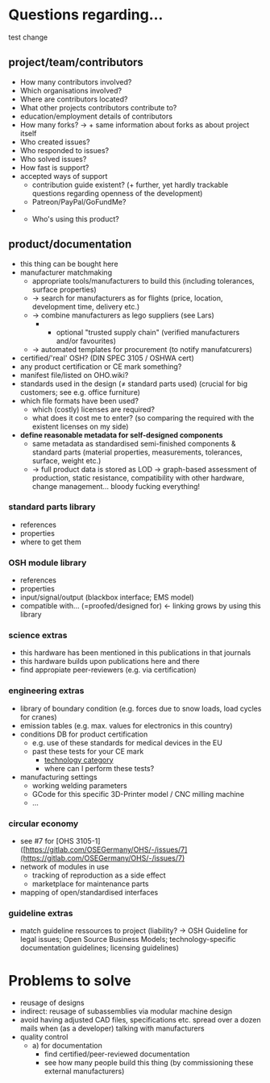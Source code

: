 # Questions regarding…

test change

## project/team/contributors
- How many contributors involved?
- Which organisations involved?
- Where are contributors located?
- What other projects contributors contribute to?
- education/employment details of contributors
- How many forks? → + same information about forks as about project itself
- Who created issues?
- Who responded to issues?
- Who solved issues?
- How fast is support?
- accepted ways of support
    - contribution guide existent? (+ further, yet hardly trackable questions regarding openness of the development)
    - Patreon/PayPal/GoFundMe?
- - Who's using this product?

## product/documentation
- this thing can be bought here
- manufacturer matchmaking
    - appropriate tools/manufacturers to build this (including tolerances, surface properties)
    - → search for manufacturers as for flights (price, location, development time, delivery etc.)
    - → combine manufacturers as lego suppliers (see Lars)
        - + optional "trusted supply chain" (verified manufacturers and/or favourites)
    - → automated templates for procurement (to notify manufatcurers)
- certified/'real' OSH? (DIN SPEC 3105 / OSHWA cert)
- any product certification or CE mark something?
- manifest file/listed on OHO.wiki?
- standards used in the design (≠ standard parts used) (crucial for big customers; see e.g. office furniture)
- which file formats have been used?
    - which (costly) licenses are required?
    - what does it cost me to enter? (so comparing the required with the existent licenses on my side)
- **define reasonable metadata for self-designed components**
    - same metadata as standardised semi-finished components & standard parts (material properties, measurements, tolerances, surface, weight etc.)
    - → full product data is stored as LOD → graph-based assessment of production, static resistance, compatibility with other hardware, change management… bloody fucking everything!

### standard parts library
- references
- properties
- where to get them

### OSH module library
- references
- properties
- input/signal/output (blackbox interface; EMS model)
- compatible with… (=proofed/designed for) ← linking grows by using this library

### science extras
- this hardware has been mentioned in this publications in that journals
- this hardware builds upon publications here and there
- find appropiate peer-reviewers (e.g. via certification)

### engineering extras
- library of boundary condition (e.g. forces due to snow loads, 	load cycles for cranes)
- emission tables (e.g. max. values for electronics in this country)
- conditions DB for product certification
    - e.g. use of these standards for medical devices in the EU
    - past these tests for your CE mark
        - [technology category](https://en.wikipedia.org/wiki/CE_marking#Product_groups)
        - where can I perform these tests?
- manufacturing settings
    - working welding parameters
    - GCode for this specific 3D-Printer model / CNC milling machine
    - … 

### circular economy
- see #7 for [OHS 3105-1]([https://gitlab.com/OSEGermany/OHS/-/issues/7](https://gitlab.com/OSEGermany/OHS/-/issues/7)
- network of modules in use	
    - tracking of reproduction as a side effect
    - marketplace for maintenance parts
- mapping of open/standardised interfaces

### guideline extras
- match guideline ressources to project (liability? → OSH Guideline for legal issues; Open Source Business Models; technology-specific documentation guidelines; licensing guidelines)

# Problems to solve
- reusage of designs
- indirect: reusage of subassemblies via modular machine design
- avoid having adjusted CAD files, specifications etc. spread over a dozen mails when (as a developer) talking with manufacturers
- quality control
    - a) for documentation
        - find certified/peer-reviewed documentation
        - see how many people build this thing (by commissioning these external manufacturers)